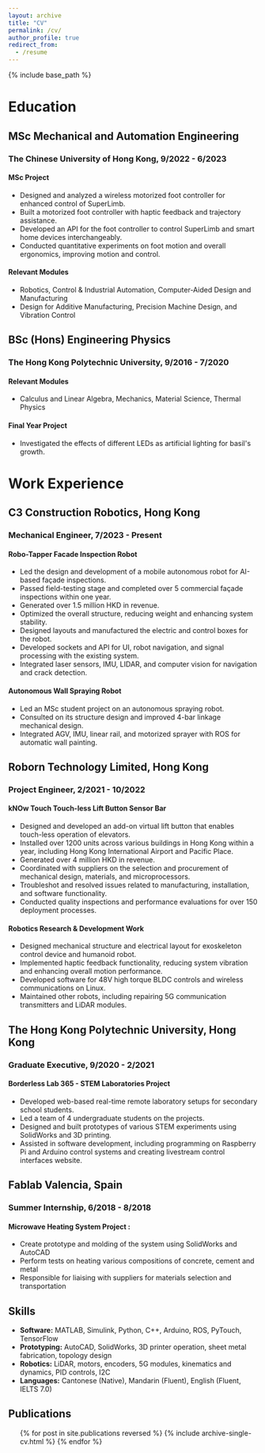 ```yaml
---
layout: archive
title: "CV"
permalink: /cv/
author_profile: true
redirect_from:
  - /resume
---
```


{% include base_path %}

# Education
## MSc Mechanical and Automation Engineering
### The Chinese University of Hong Kong, 9/2022 - 6/2023
#### MSc Project
- Designed and analyzed a wireless motorized foot controller for enhanced control of SuperLimb.
- Built a motorized foot controller with haptic feedback and trajectory assistance.
- Developed an API for the foot controller to control SuperLimb and smart home devices interchangeably.
- Conducted quantitative experiments on foot motion and overall ergonomics, improving motion and control.

#### Relevant Modules
- Robotics, Control & Industrial Automation, Computer-Aided Design and Manufacturing
- Design for Additive Manufacturing, Precision Machine Design, and Vibration Control

## BSc (Hons) Engineering Physics
### The Hong Kong Polytechnic University, 9/2016 - 7/2020
#### Relevant Modules
- Calculus and Linear Algebra, Mechanics, Material Science, Thermal Physics

#### Final Year Project
- Investigated the effects of different LEDs as artificial lighting for basil's growth.

# Work Experience

## C3 Construction Robotics, Hong Kong
### Mechanical Engineer, 7/2023 - Present
#### Robo-Tapper Facade Inspection Robot
- Led the design and development of a mobile autonomous robot for AI-based façade inspections.
- Passed field-testing stage and completed over 5 commercial façade inspections within one year.
- Generated over 1.5 million HKD in revenue.
- Optimized the overall structure, reducing weight and enhancing system stability.
- Designed layouts and manufactured the electric and control boxes for the robot.
- Developed sockets and API for UI, robot navigation, and signal processing with the existing system.
- Integrated laser sensors, IMU, LIDAR, and computer vision for navigation and crack detection.

#### Autonomous Wall Spraying Robot
- Led an MSc student project on an autonomous spraying robot.
- Consulted on its structure design and improved 4-bar linkage mechanical design.
- Integrated AGV, IMU, linear rail, and motorized sprayer with ROS for automatic wall painting.

## Roborn Technology Limited, Hong Kong
### Project Engineer, 2/2021 - 10/2022
#### kNOw Touch Touch-less Lift Button Sensor Bar
- Designed and developed an add-on virtual lift button that enables touch-less operation of elevators.
- Installed over 1200 units across various buildings in Hong Kong within a year, including Hong Kong International Airport and Pacific Place.
- Generated over 4 million HKD in revenue.
- Coordinated with suppliers on the selection and procurement of mechanical design, materials, and microprocessors.
- Troubleshot and resolved issues related to manufacturing, installation, and software functionality.
- Conducted quality inspections and performance evaluations for over 150 deployment processes.

#### Robotics Research & Development Work
- Designed mechanical structure and electrical layout for exoskeleton control device and humanoid robot.
- Implemented haptic feedback functionality, reducing system vibration and enhancing overall motion performance.
- Developed software for 48V high torque BLDC controls and wireless communications on Linux.
- Maintained other robots, including repairing 5G communication transmitters and LiDAR modules.

## The Hong Kong Polytechnic University, Hong Kong
### Graduate Executive, 9/2020 - 2/2021
#### Borderless Lab 365 - STEM Laboratories Project
- Developed web-based real-time remote laboratory setups for secondary school students.
- Led a team of 4 undergraduate students on the projects.
- Designed and built prototypes of various STEM experiments using SolidWorks and 3D printing.
- Assisted in software development, including programming on Raspberry Pi and Arduino control systems and creating livestream control interfaces website.

## Fablab Valencia, Spain
### Summer Internship, 6/2018 - 8/2018
#### Microwave Heating System Project :
- Create prototype and molding of the system using SolidWorks and AutoCAD
- Perform tests on heating various compositions of concrete, cement and metal
- Responsible for liaising with suppliers for materials selection and transportation

## Skills
- **Software:** MATLAB, Simulink, Python, C++, Arduino, ROS, PyTouch, TensorFlow
- **Prototyping:** AutoCAD, SolidWorks, 3D printer operation, sheet metal fabrication, topology design
- **Robotics:** LiDAR, motors, encoders, 5G modules, kinematics and dynamics, PID controls, I2C
- **Languages:** Cantonese (Native), Mandarin (Fluent), English (Fluent, IELTS 7.0)

## Publications
<ul>{% for post in site.publications reversed %}
  {% include archive-single-cv.html %}
{% endfor %}</ul>
